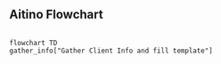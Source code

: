 Aitino Flowchart
---
```mermaid

flowchart TD
gather_info["Gather Client Info and fill template"]

```